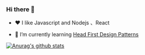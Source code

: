 ### Hi there 👋

<!--
**HerryLo/Herrylo** is a ✨ _special_ ✨ repository because its `README.md` (this file) appears on your GitHub profile.

Here are some ideas to get you started:

- 🔭 I’m currently working on ...
- 🌱 I’m currently learning ...
- 👯 I’m looking to collaborate on ...
- 🤔 I’m looking for help with ...
- 💬 Ask me about ...
- 📫 How to reach me: ...
- 😄 Pronouns: ...
- ⚡ Fun fact: ...
-->

- ❤️ I like Javascript and Nodejs 、React

- 🌱 I’m currently learning [Head First Design Patterns](https://www.bilibili.com/video/BV13t411e7XT?p=11)


[![Anurag's github stats](https://github-readme-stats.vercel.app/api?username=Herrylo)](https://github.com/anuraghazra/github-readme-stats)

